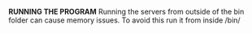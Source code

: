 **RUNNING THE PROGRAM**
Running the servers from outside of the bin folder can cause memory issues.
To avoid this run it from inside /bin/